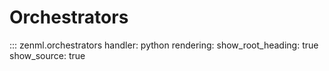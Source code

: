 # Orchestrators

::: zenml.orchestrators
    handler: python
    rendering:
      show_root_heading: true
      show_source: true
